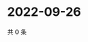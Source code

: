 # 2022-09-26

共 0 条

<!-- BEGIN WEIBO -->
<!-- 最后更新时间 Mon Sep 26 2022 14:08:59 GMT+0800 (China Standard Time) -->

<!-- END WEIBO -->
